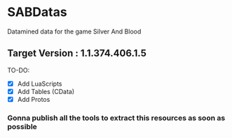 # SABDatas
Datamined data for the game Silver And Blood

## Target Version : 1.1.374.406.1.5

TO-DO:
- [x] Add LuaScripts
- [X] Add Tables (CData)
- [X] Add Protos

### Gonna publish all the tools to extract this resources as soon as possible
